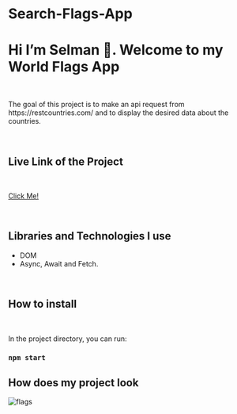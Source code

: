 # Search-Flags-App









<h1>Hi I’m Selman 👋. Welcome to my  World Flags App</h1>

<br>

<p>The goal of this project is to make an api request from https://restcountries.com/ and to display the desired data about the countries.</p>

<br>

<h2>Live Link of the Project</h2>

<br>


[Click Me!](https://selman-search-flag-app.netlify.app/)

<br>

<h2>Libraries and Technologies I use</h2>
 
 * DOM
 * Async, Await and Fetch.




 
 <br>
 
<h2>How to install</h2>


<br>

In the project directory, you can run:

### `npm start`


<h2>How does my project look</h2>


![flags](https://user-images.githubusercontent.com/97898216/173928961-f1b8a43b-246f-4117-82de-885a0d51fbe2.gif)
